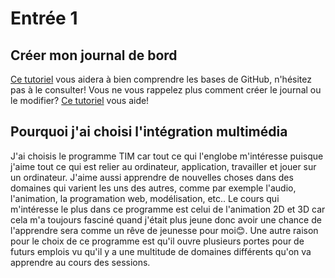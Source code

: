 # Entrée 1
## Créer mon journal de bord
[Ce tutoriel](https://guides.github.com/activities/hello-world/) vous aidera à bien comprendre les bases de GitHub, n'hésitez pas à le consulter!
Vous ne vous rappelez plus comment créer le journal ou le modifier? [Ce tutoriel](https://youtu.be/lX3bpuLK_Sg) vous aide! 

## Pourquoi j'ai choisi l'intégration multimédia
J'ai choisis le programme TIM car tout ce qui l'englobe m'intéresse puisque j'aime tout ce qui est relier au ordinateur, application, travailler et jouer sur un ordinateur. J'aime aussi apprendre de nouvelles choses dans des domaines qui varient les uns des autres, comme par exemple l'audio, l'animation, la programation web, modélisation, etc.. Le cours qui m'intéresse le plus dans ce programme est celui de l'animation 2D et 3D car cela m'a toujours fasciné quand j'était plus jeune donc avoir une chance de l'apprendre sera comme un rêve de jeunesse pour moi😊. Une autre raison pour le choix de ce programme est qu'il ouvre plusieurs portes pour de futurs emplois vu qu'il y a une multitude de domaines différents qu'on va apprendre au cours des sessions.
